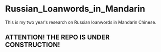 # Russian_Loanwords_in_Mandarin
This is my two year's research on Russian loanwords in Mandarin Chinese.
## ATTENTION! THE REPO IS UNDER CONSTRUCTION!
